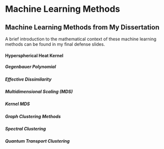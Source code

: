 # Machine Learning Methods

## Machine Learning Methods from My Dissertation

A brief introduction to the mathematical context of these machine learning methods can be found in my final defense slides.

#### Hyperspherical Heat Kernel

##### Gegenbauer Polynomial

##### Effective Dissimilarity

##### Multidimensional Scaling (MDS)

##### Kernel MDS

##### Graph Clustering Methods

##### Spectral Clustering

##### Quantum Transport Clustering